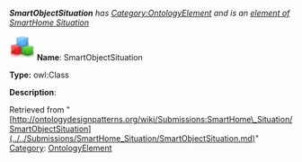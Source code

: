 ___SmartObjectSituation__ has [Category:OntologyElement](../../Category/OntologyElement.md "Category:OntologyElement") and is an [element of](../../Property/ElementOf.md "Property:ElementOf") [SmartHome Situation](../../Submissions/SmartHome_Situation.md "Submissions:SmartHome Situation")_


  




[![Class](../../images/thumb/2/27/Class.gif/45px-Class.gif)](../../Image/Class.gif.md "Class")
__Name__: SmartObjectSituation 


__Type:__ owl:Class 


__Description__: 





Retrieved from "[http://ontologydesignpatterns.org/wiki/Submissions:SmartHome\_Situation/SmartObjectSituation](../../Submissions/SmartHome_Situation/SmartObjectSituation.md)"
 [Category](http://ontologydesignpatterns.org/wiki/Special:Categories "Special:Categories"): [OntologyElement](../../Category/OntologyElement.md "Category:OntologyElement")